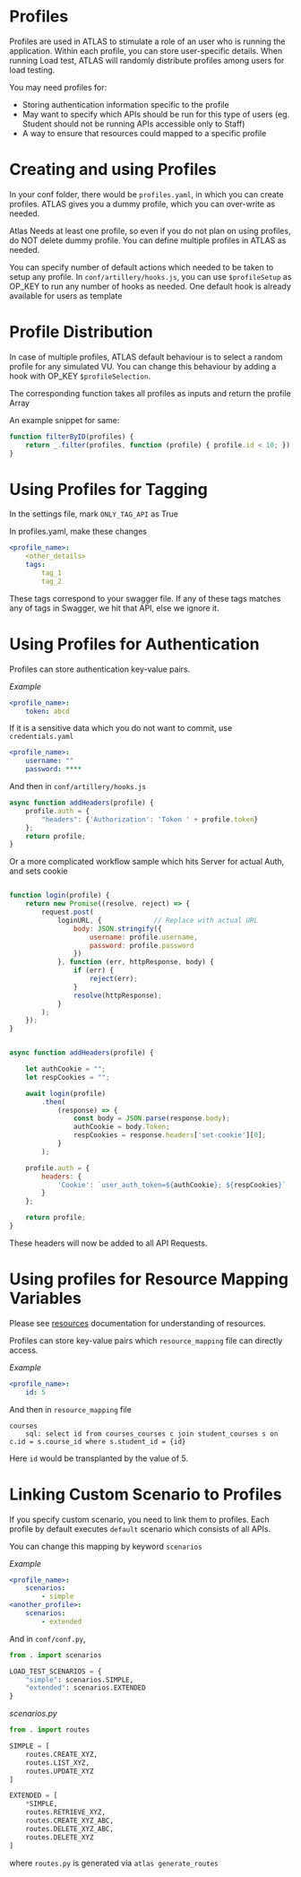 Profiles
========

Profiles are used in ATLAS to stimulate a role of an user who is running the application.
Within each profile, you can store user-specific details.
When running Load test, ATLAS will randomly distribute profiles among users for load testing.

You may need profiles for:
- Storing authentication information specific to the profile
- May want to specify which APIs should be run for this type of users (eg. Student should not be running APIs accessible only to Staff)
- A way to ensure that resources could mapped to a specific profile


Creating and using Profiles
===========================

In your conf folder, there would be `profiles.yaml`, in which you can create profiles.
ATLAS gives you a dummy profile, which you can over-write as needed.

Atlas Needs at least one profile, so even if you do not plan on using profiles, do NOT delete dummy profile.
You can define multiple profiles in ATLAS as needed.

You can specify number of default actions which needed to be taken to setup any profile.
In `conf/artillery/hooks.js`, you can use `$profileSetup` as OP_KEY to run any number of hooks as needed.
One default hook is already available for users as template


Profile Distribution
====================

In case of multiple profiles, ATLAS default behaviour is to select a random profile for any simulated VU.
You can change this behaviour by adding a hook with OP_KEY `$profileSelection`.

The corresponding function takes all profiles as inputs and return the profile Array

An example snippet for same:

```js
function filterByID(profiles) {
    return _.filter(profiles, function (profile) { profile.id < 10; });
}
```


Using Profiles for Tagging
==========================

In the settings file, mark `ONLY_TAG_API` as True

In profiles.yaml, make these changes
```yaml
<profile_name>:
    <other_details>
    tags:
        tag_1
        tag_2
```

These tags correspond to your swagger file.
If any of these tags matches any of tags in Swagger, we hit that API, else we ignore it.


Using Profiles for Authentication
=================================

Profiles can store authentication key-value pairs.

*Example*
```yaml
<profile_name>:
    token: abcd
```

If it is a sensitive data which you do not want to commit, use `credentials.yaml`

```yaml
<profile_name>:
    username: ""
    password: ****
```


And then in `conf/artillery/hooks.js`
```js
async function addHeaders(profile) {
    profile.auth = {
        "headers": {'Authorization': 'Token ' + profile.token}
    };
    return profile;
}
```

Or a more complicated workflow sample which hits Server for actual Auth, and sets cookie

```js

function login(profile) {
    return new Promise((resolve, reject) => {
        request.post(
            loginURL, {             // Replace with actual URL
                body: JSON.stringify({
                    username: profile.username,
                    password: profile.password
                })
            }, function (err, httpResponse, body) {
                if (err) {
                    reject(err);
                }
                resolve(httpResponse);
            }
        );
    });
}


async function addHeaders(profile) {

    let authCookie = "";
    let respCookies = "";

    await login(profile)
        .then(
            (response) => {
                const body = JSON.parse(response.body);
                authCookie = body.Token;
                respCookies = response.headers['set-cookie'][0];
            }
        );

    profile.auth = {
        headers: {
            'Cookie': `user_auth_token=${authCookie}; ${respCookies}`
        }
    };

    return profile;
}
```

These headers will now be added to all API Requests.


Using profiles for Resource Mapping Variables
=============================================

Please see [resources](resources.md) documentation for understanding of resources.

Profiles can store key-value pairs which `resource_mapping` file can directly access.

*Example*
```yaml
<profile_name>:
    id: 5
```

And then in `resource_mapping` file
```
courses
    sql: select id from courses_courses c join student_courses s on c.id = s.course_id where s.student_id = {id}
```

Here `id` would be transplanted by the value of 5.


Linking Custom Scenario to Profiles
===================================

If you specify custom scenario, you need to link them to profiles.
Each profile by default executes `default` scenario which consists of all APIs.

You can change this mapping by keyword `scenarios`

*Example*
```yaml
<profile_name>:
    scenarios:
        - simple
<another_profile>:
    scenarios:
        - extended
```

And in `conf/conf.py`,
```py
from . import scenarios

LOAD_TEST_SCENARIOS = {
    "simple": scenarios.SIMPLE,
    "extended": scenarios.EXTENDED
}
```

*scenarios.py*
```py
from . import routes

SIMPLE = [
    routes.CREATE_XYZ,
    routes.LIST_XYZ,
    routes.UPDATE_XYZ
]

EXTENDED = [
    *SIMPLE,
    routes.RETRIEVE_XYZ,
    routes.CREATE_XYZ_ABC,
    routes.DELETE_XYZ_ABC,
    routes.DELETE_XYZ
]
```

where `routes.py` is generated via `atlas generate_routes`
